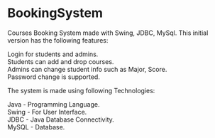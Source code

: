 # BookingSystem
Courses Booking System made with Swing, JDBC, MySql. This initial version has the following features:  
  
Login for students and admins.  
Students can add and drop courses.  
Admins can change student info such as Major, Score.  
Password change is supported.  
  
The system is made using following Technologies:  
  
Java - Programming Language.  
Swing - For User Interface.  
JDBC - Java Database Connectivity.  
MySQL - Database.  
